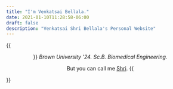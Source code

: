 ```yaml
---
title: "I'm Venkatsai Bellala."
date: 2021-01-10T11:28:58-06:00
draft: false
description: "Venkatsai Shri Bellala's Personal Website"
---
```

{{<center>}}
*Brown University '24. Sc.B. Biomedical Engineering.*

But you can call me [Shri](/about).
{{</center>}}